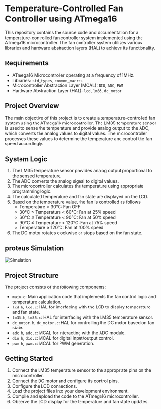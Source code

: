 # Temperature-Controlled Fan Controller using ATmega16

This repository contains the source code and documentation for a temperature-controlled fan controller system implemented using the ATmega16 microcontroller. The fan controller system utilizes various libraries and hardware abstraction layers (HAL) to achieve its functionality.

## Requirements

- ATmega16 Microcontroller operating at a frequency of 1MHz.
- Libraries: `std_types`, `common_macros`
- Microcontroller Abstraction Layer (MCAL): `DIO`, `ADC`, `PWM`
- Hardware Abstraction Layer (HAL): `lcd`, `lm35`, `dc_motor`

## Project Overview

The main objective of this project is to create a temperature-controlled fan system using the ATmega16 microcontroller. The LM35 temperature sensor is used to sense the temperature and provide analog output to the ADC, which converts the analog values to digital values. The microcontroller processes these values to determine the temperature and control the fan speed accordingly.

## System Logic

1. The LM35 temperature sensor provides analog output proportional to the sensed temperature.
2. The ADC converts the analog signal to digital values.
3. The microcontroller calculates the temperature using appropriate programming logic.
4. The calculated temperature and fan state are displayed on the LCD.
5. Based on the temperature value, the fan is controlled as follows:
   - Temperature < 30°C: Fan OFF
   - 30°C ≤ Temperature < 60°C: Fan at 25% speed
   - 60°C ≤ Temperature < 90°C: Fan at 50% speed
   - 90°C ≤ Temperature < 120°C: Fan at 75% speed
   - Temperature ≥ 120°C: Fan at 100% speed
6. The DC motor rotates clockwise or stops based on the fan state.

## proteus Simulation
![Simulation](Proteus%20Simulation/sim.png)

## Project Structure

The project consists of the following components:

- `main.c`: Main application code that implements the fan control logic and temperature calculation.
- `lcd.h`, `lcd.c`: HAL for interfacing with the LCD to display temperature and fan state.
- `lm35.h`, `lm35.c`: HAL for interfacing with the LM35 temperature sensor.
- `dc_motor.h`, `dc_motor.c`: HAL for controlling the DC motor based on fan state.
- `adc.h`, `adc.c`: MCAL for interacting with the ADC module.
- `dio.h`, `dio.c`: MCAL for digital input/output control.
- `pwm.h`, `pwm.c`: MCAL for PWM generation.

## Getting Started

1. Connect the LM35 temperature sensor to the appropriate pins on the microcontroller.
2. Connect the DC motor and configure its control pins.
3. Configure the LCD connections.
4. Load the project files into your development environment.
5. Compile and upload the code to the ATmega16 microcontroller.
6. Observe the LCD display for the temperature and fan state updates.



